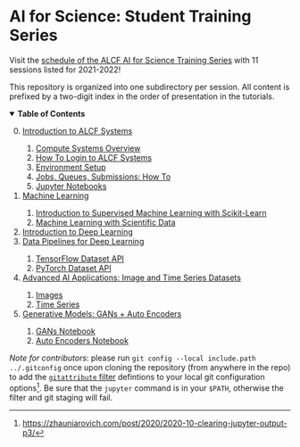 # AI for Science: Student Training Series

Visit the [schedule of the ALCF AI for Science Training Series](https://www.alcf.anl.gov/alcf-ai-science-training-series) with 11
sessions listed for 2021-2022!

This repository is organized into one subdirectory per session.  All content is prefixed by a two-digit index in the order of presentation in the tutorials.

<details open>
  <summary>  <b>Table of Contents</b> </summary>
  <ol start="0.">
    <li> <a href="./00_introToAlcf/">Introduction to ALCF Systems </a> </li>
    <ol>
      <li> <a href="./00_introToAlcf/00_computeSystems.md">Compute Systems Overview</a></li>
      <li> <a href="./00_introToAlcf/01_howToLogin.md">How To Login to ALCF Systems</a></li>
      <li> <a href="./00_introToAlcf/02_howToSetupEnvironment.md">Environment Setup</a></li>
      <li> <a href="./00_introToAlcf/03_jobQueuesSubmission.md">Jobs, Queues, Submissions: How To</a></li>
      <li> <a href="./00_introToAlcf/04_jupyterNotebooks.md">Jupyter Notebooks</a></li>
    </ol>
    <li> <a href="./01_machineLearning"> Machine Learning  </a> </li>
    <ol> 
       <li> <a href="./01_machineLearning/part-1_introduction-to-sklearn"> Introduction to Supervised Machine Learning with Scikit-Learn </a></li>
       <li> <a href="./01_machineLearning/part-2_ml-with-materials-data"> Machine Learning with Scientific Data </a></li>
    </ol>
    <li> <a href="./02_deepLearning"> Introduction to Deep Learning </a></li>
    <li> <a href="./03_dataPipelines"> Data Pipelines for Deep Learning </a></li> 
    <ol>
      <li> <a href="./03_dataPipelines/00_tensorflowDatasetAPI"> TensorFlow Dataset API </a></li> 
      <li> <a href="./03_dataPipelines/01_pytorchDatasetAPI"> PyTorch Dataset API </a></li> 
    </ol>
    <li> <a href="./04_images_time_series/"> Advanced AI Applications: Image and Time Series Datasets </a></li> 
    <ol>
      <li> <a href="./04_images_time_series/00_images"> Images </a></li> 
      <li> <a href="./04_images_time_series/01_time_series"> Time Series </a></li> 
    </ol>    
    <li> <a href="./05_generative_models/README.md">Generative Models: GANs + Auto Encoders</a></li>
    <ol>
      <li> <a href="./05_generative_models/GANs.ipynb">GANs Notebook</a></li>
      <li> <a href="./05_generative_models/Auto%20Encoders.ipynb">Auto Encoders Notebook</a></li>
  </ol>
</details>


*Note for contributors*: please run `git config --local include.path ../.gitconfig` once
upon cloning the repository (from anywhere in the repo) to add the	[`gitattribute`
filter](https://git-scm.com/docs/gitattributes#_filter) defintions to your local git
configuration options[^1]. Be sure that the `jupyter` command is in your `$PATH`,
otherwise the filter and git staging will fail. 

[^1]: https://zhauniarovich.com/post/2020/2020-10-clearing-jupyter-output-p3/
[^2]: https://stackoverflow.com/questions/28908319/how-to-clear-jupyter-notebooks-output-in-all-cells-from-the-linux-terminal
[^3]: https://bignerdranch.com/blog/git-smudge-and-clean-filters-making-changes-so-you-dont-have-to/
